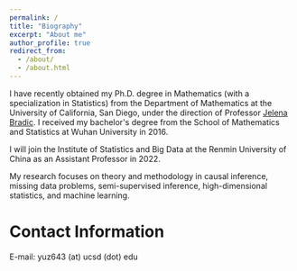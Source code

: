 ```yaml
---
permalink: /
title: "Biography"
excerpt: "About me"
author_profile: true
redirect_from: 
  - /about/
  - /about.html
---
```


I have recently obtained my Ph.D. degree in Mathematics (with a specialization in Statistics) from the Department of Mathematics at the University of California, San Diego, under the direction of Professor <a href="https://www.jelenabradic.net">Jelena Bradic</a>. I received my bachelor's degree from the School of Mathematics and Statistics at Wuhan University in 2016. 

I will join the Institute of Statistics and Big Data at the Renmin University of China as an Assistant Professor in 2022.

My research focuses on theory and methodology in causal inference, missing data problems, semi-supervised inference, high-dimensional statistics, and machine learning.

Contact Information
======
E-mail: yuz643 (at) ucsd (dot) edu
